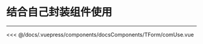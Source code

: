 # 结合自己封装组件使用

---

<common-code-format>
  <docsComponents-TForm-comUse slot="source"></docsComponents-TForm-comUse>

<<< @/docs/.vuepress/components/docsComponents/TForm/comUse.vue
</common-code-format>
